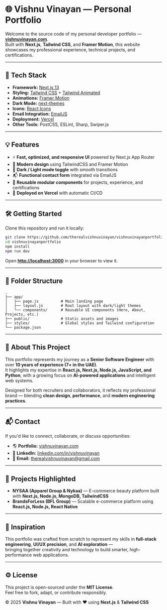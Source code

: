 # 🌐 Vishnu Vinayan — Personal Portfolio

Welcome to the source code of my personal developer portfolio — **[vishnuvinayan.com](https://www.vishnuvinayan.com)**.  
Built with **Next.js**, **Tailwind CSS**, and **Framer Motion**, this website showcases my professional experience, technical projects, and certifications.

---

## 🚀 Tech Stack

- **Framework:** [Next.js 13](https://nextjs.org/)
- **Styling:** [Tailwind CSS](https://tailwindcss.com/) + [Tailwind Animated](https://www.tailwindcss-animated.com/)
- **Animations:** [Framer Motion](https://www.framer.com/motion/)
- **Dark Mode:** [next-themes](https://github.com/pacocoursey/next-themes)
- **Icons:** [React Icons](https://react-icons.github.io/react-icons/)
- **Email Integration:** [EmailJS](https://www.emailjs.com/)
- **Deployment:** [Vercel](https://vercel.com/)
- **Other Tools:** PostCSS, ESLint, Sharp, Swiper.js

---

## 💡 Features

- ⚡ **Fast, optimized, and responsive UI** powered by Next.js App Router  
- 🎨 **Modern design** using TailwindCSS and Framer Motion  
- 🌙 **Dark / Light mode toggle** with smooth transitions  
- 📬 **Functional contact form** integrated via EmailJS  
- 🧩 **Reusable modular components** for projects, experience, and certifications  
- 🚀 **Deployed on Vercel** with automatic CI/CD  

---

## 🛠️ Getting Started

Clone this repository and run it locally:

```bash
git clone https://github.com/therealvishnuvinayan/vishnuvinayanportfolio.git
cd vishnuvinayanportfolio
npm install
npm run dev
```

Open **[http://localhost:3000](http://localhost:3000)** in your browser to view it.

---

## 📁 Folder Structure

```text
.
├── app/
│   ├── page.js          # Main landing page
│   ├── layout.js        # Root layout with dark/light themes
│   └── components/      # Reusable UI components (Hero, About, Projects, etc.)
├── public/              # Static assets and images
├── styles/              # Global styles and Tailwind configuration
└── package.json
```

---

## 🧠 About This Project

This portfolio represents my journey as a **Senior Software Engineer** with over **10 years of experience (7+ in the UAE)**.  
It highlights my expertise in **React.js, Next.js, Node.js, JavaScript, and Python**, with a growing focus on **AI-powered applications** and intelligent web systems.

Designed for both recruiters and collaborators, it reflects my professional brand — blending **clean design**, **performance**, and **modern engineering practices**.

---

## 📬 Contact

If you'd like to connect, collaborate, or discuss opportunities:

- 🌎 **Portfolio:** [vishnuvinayan.com](https://www.vishnuvinayan.com)
- 💼 **LinkedIn:** [linkedin.com/in/vishnuvinayan](https://www.linkedin.com/in/vishnuvinayan/)
- 📧 **Email:** therealvishnuvinayan@gmail.com

---

## 🧩 Projects Highlighted

- **NYSAA (Apparel Group & Nykaa)** — E-commerce beauty platform built with **Next.js, Node.js, MongoDB, TailwindCSS**  
- **BrandsForLess (BFL Group)** — Scalable e-commerce platform using **React.js, Node.js, React Native**

---

## 🧠 Inspiration

This portfolio was crafted from scratch to represent my skills in **full-stack engineering**, **UI/UX precision**, and **AI exploration** —  
bringing together creativity and technology to build smarter, high-performance web applications.

---

## ⚙️ License

This project is open-sourced under the **MIT License**.  
Feel free to fork, adapt, or contribute responsibly.

© 2025 **Vishnu Vinayan** — Built with ❤️ using **Next.js** & **Tailwind CSS**
